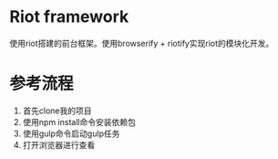 Riot framework
=============================================

使用riot搭建的前台框架。使用browserify + riotify实现riot的模块化开发。

# 参考流程
1. 首先clone我的项目
2. 使用npm install命令安装依赖包
3. 使用gulp命令启动gulp任务
4. 打开浏览器进行查看



